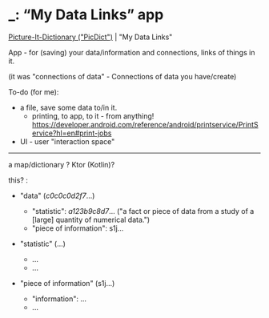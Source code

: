# \_: “My Data Links” app
[Picture-It-Dictionary ("PicDict")](Picture-It-Dictionary.md) \| "My Data Links"

App - for (saving) your data/information and connections, links of things in it.

(it was "connections of data" - Connections of data you have/create)

To-do (for me):
 - a file, save some data to/in it.
   - printing, to app, to it - from anything!
   https://developer.android.com/reference/android/printservice/PrintService?hl=en#print-jobs
 - UI - user "interaction space"

***

a map/dictionary ? Ktor (Kotlin)?

this? :
- "data" (*c0c0c0d2f7*...)
   - "statistic": *a123b9c8d7*... ("a fact or piece of data from a study of a \[large] quantity of numerical data.")
   - "piece of information": s1j...

 - "statistic" (...)
   - ...
   - ...

 - "piece of information" (s1j...)
   - "information": ...
   - ...
